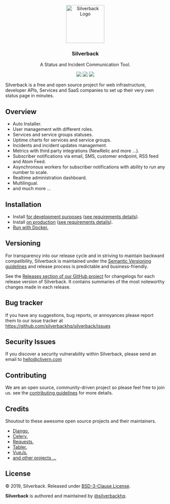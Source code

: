 <p align="center">
    <img alt="Silverback Logo" src="https://silverbackhq.org/logo.png" height="120" />
    <h3 align="center">Silverback</h3>
    <p align="center">A Status and Incident Communication Tool.</p>
    <p align="center">
        <img src="https://travis-ci.org/Clivern/Silverback.svg?branch=master">
        <img src="https://img.shields.io/badge/Version-1.0.0-red.svg">
        <img src="https://img.shields.io/badge/LICENSE-BSD%203--Clause%20-orange.svg">
    </p>
</p>

Silverback is a free and open source project for web infrastructure, developer APIs, Services and SaaS companies to set up their very own status page in minutes.


## Overview

- Auto Installer.
- User management with different roles.
- Services and service groups statuses.
- Uptime charts for services and service groups.
- Incidents and incident updates management.
- Metrics with third party integrations (NewRelic and more ...).
- Subscriber notifications via email, SMS, customer endpoint, RSS feed and Atom Feed.
- Asynchronous workers for subscriber notifications with ability to run any number to scale.
- Realtime administration dashboard.
- Multilingual.
- and much more ...


## Installation

- Install [for development purposes](INSTALLATION_GUIDE.md#development) ([see requirements details](INSTALLATION_GUIDE.md#requirements)).
- Install [on production](INSTALLATION_GUIDE.md#production) ([see requirements details](INSTALLATION_GUIDE.md#requirements)).
- [Run with Docker.](INSTALLATION_GUIDE.md#run-with-docker)


## Versioning

For transparency into our release cycle and in striving to maintain backward compatibility, Silverback is maintained under the [Semantic Versioning guidelines](https://semver.org/) and release process is predictable and business-friendly.

See the [Releases section of our GitHub project](https://github.com/silverbackhq/silverback/releases) for changelogs for each release version of Silverback. It contains summaries of the most noteworthy changes made in each release.


## Bug tracker

If you have any suggestions, bug reports, or annoyances please report them to our issue tracker at https://github.com/silverbackhq/silverback/issues


## Security Issues

If you discover a security vulnerability within Silverback, please send an email to [hello@clivern.com](mailto:hello@clivern.com)


## Contributing

We are an open source, community-driven project so please feel free to join us. see the [contributing guidelines](CONTRIBUTING.md) for more details.


## Credits

Shoutout to these awesome open source projects and their maintainers.
- [Django.](https://www.djangoproject.com/)
- [Celery.](http://www.celeryproject.org/)
- [Requests.](https://github.com/kennethreitz/requests)
- [Tabler.](https://github.com/tabler/tabler)
- [VueJs.](https://vuejs.org/)
- [and other projects ...](requirements.txt)


## License

© 2019, Silverback. Released under [BSD-3-Clause License](https://opensource.org/licenses/BSD-3-Clause).

**Silverback** is authored and maintained by [@silverbackhq](https://github.com/silverbackhq).